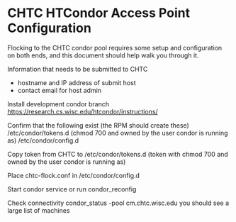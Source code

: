 # CHTC HTCondor Access Point Configuration

Flocking to the CHTC condor pool requires some setup and configuration on both ends, and this document should help walk you through it.

Information that needs to be submitted to CHTC
* hostname and IP address of submit host
* contact email for host admin

Install development condor branch
	https://research.cs.wisc.edu/htcondor/instructions/

Confirm that the following exist (the RPM should create these)
	/etc/condor/tokens.d   (chmod 700 and owned by the user condor is running as)
	/etc/condor/config.d

Copy token from CHTC to 
	/etc/condor/tokens.d
	(token with chmod 700 and owned by the user condor is running as)

Place chtc-flock.conf in 
	/etc/condor/config.d

Start condor service or run condor_reconfig

Check connectivity
	condor_status -pool cm.chtc.wisc.edu
you should see a large list of machines

